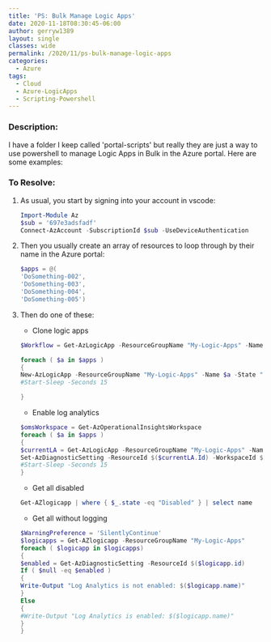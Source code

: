 ```yaml
---
title: 'PS: Bulk Manage Logic Apps'
date: 2020-11-18T08:30:45-06:00
author: gerryw1389
layout: single
classes: wide
permalink: /2020/11/ps-bulk-manage-logic-apps
categories:
  - Azure
tags:
  - Cloud
  - Azure-LogicApps
  - Scripting-Powershell
---
```

<!--more-->

### Description:

I have a folder I keep called 'portal-scripts' but really they are just a way to use powershell to manage Logic Apps in Bulk in the Azure portal. Here are some examples:

### To Resolve:

1. As usual, you start by signing into  your account in vscode:

   ```powershell
   Import-Module Az
   $sub = '697e3adsfadf'
   Connect-AzAccount -SubscriptionId $sub -UseDeviceAuthentication
   ```

2. Then you usually create an array of resources to loop through by their name in the Azure portal:


   ```powershell
   $apps = @(
   'DoSomething-002',
   'DoSomething-003',
   'DoSomething-004',
   'DoSomething-005')
   ```

3. Then do one of these:

   - Clone logic apps

   ```powershell
   $Workflow = Get-AzLogicApp -ResourceGroupName "My-Logic-Apps" -Name "DoSomething-002"

   foreach ( $a in $apps )
   {
   New-AzLogicApp -ResourceGroupName "My-Logic-Apps" -Name $a -State "Enabled" -Definition $Workflow.Definition -Parameters $Workflow.Parameters -Location "southcentralus"
   #Start-Sleep -Seconds 15

   }
   ```

   - Enable log analytics

   ```powershell
   $omsWorkspace = Get-AzOperationalInsightsWorkspace
   foreach ( $a in $apps )
   {
   $currentLA = Get-AzLogicApp -ResourceGroupName "My-Logic-Apps" -Name $a 
   Set-AzDiagnosticSetting -ResourceId $($currentLA.Id) -WorkspaceId $($omsWorkspace.ResourceId) -Enabled $true -Name "my-analytics-account-name"
   #Start-Sleep -Seconds 15
   }
   ```

   - Get all disabled

   ```powershell
   Get-AZlogicapp | where { $_.state -eq "Disabled" } | select name
   ```

   - Get all without logging

   ```powershell
   $WarningPreference = 'SilentlyContinue'
   $logicapps = Get-AZlogicapp -ResourceGroupName "My-Logic-Apps"
   foreach ( $logicapp in $logicapps)
   {
   $enabled = Get-AzDiagnosticSetting -ResourceId $($logicapp.id)
   If ( $null -eq $enabled )
   {
   Write-Output "Log Analytics is not enabled: $($logicapp.name)"
   }
   Else
   {
   #Write-Output "Log Analytics is enabled: $($logicapp.name)"
   }
   }
   ```